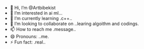 - 👋 Hi, I’m @Artbibekist
- 👀 I’m interested in ai ml...
- 🌱 I’m currently learning .c++..
- 💞️ I’m looking to collaborate on ..learing algoithm and codings.
- 📫 How to reach me .message..
- 😄 Pronouns: ..me.
- ⚡ Fun fact: .real..

<!---
Artbibekist/Artbibekist is a ✨ special ✨ repository because its `README.md` (this file) appears on your GitHub profile.
You can click the Preview link to take a look at your changes.
--->
